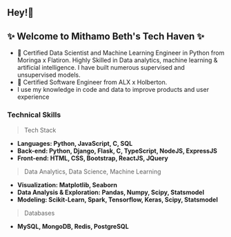 ## Hey!👋  
## ✨ Welcome to Mithamo Beth's Tech Haven ✨ 

- 🔭 Certified Data Scientist and Machine Learning Engineer in Python from Moringa x Flatiron. 
     Highly Skilled in Data analytics, machine learning & artificial intelligence. I have built numerous supervised and unsupervised models. 
- 🌱 Certified Software Engineer from ALX x Holberton.
- I use my knowledge in code and data to improve products and user experience
  
### Technical Skills
> Tech Stack
  *  **Languages: Python, JavaScript, C, SQL**
  *  **Back-end: Python, Django, Flask, C, TypeScript, NodeJS, ExpressJS**
  *  **Front-end: HTML, CSS, Bootstrap, ReactJS, JQuery**
    
> Data Analytics, Data Science, Machine Learning
  *  **Visualization: Matplotlib, Seaborn**
  *  **Data Analysis & Exploration: Pandas, Numpy, Scipy, Statsmodel**
  *  **Modeling: Scikit-Learn, Spark, Tensorflow, Keras, Scipy, Statsmodel**
    
> Databases
  *  **MySQL, MongoDB, Redis, PostgreSQL**

<!--
**Mythamor/Mythamor** is a ✨ _special_ ✨ repository because its `README.md` (this file) appears on your GitHub profile.

Here are some ideas to get you started:

- 🔭 I’m currently working on ...
- 🌱 I’m currently learning ...
- 👯 I’m looking to collaborate on ...
- 🤔 I’m looking for help with ...
- 💬 Ask me about ...
- 📫 How to reach me: ...
- 😄 Pronouns: ...
- ⚡ Fun fact: ...
-->
